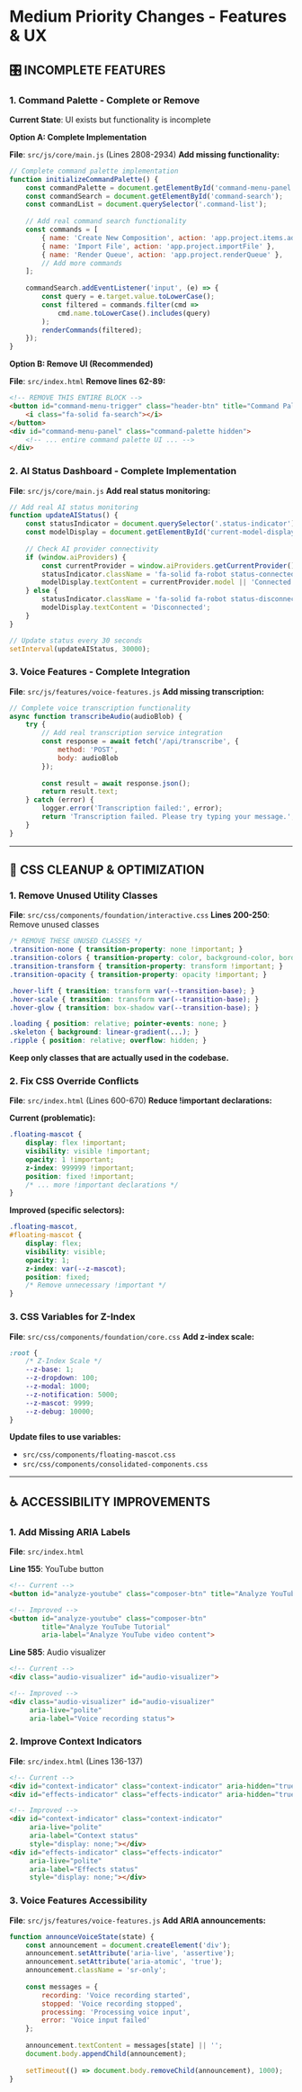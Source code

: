 # Medium Priority Changes - Features & UX

## 🎛️ **INCOMPLETE FEATURES**

### **1. Command Palette - Complete or Remove**

**Current State**: UI exists but functionality is incomplete

**Option A: Complete Implementation**

**File**: `src/js/core/main.js` (Lines 2808-2934)
**Add missing functionality:**
```javascript
// Complete command palette implementation
function initializeCommandPalette() {
    const commandPalette = document.getElementById('command-menu-panel');
    const commandSearch = document.getElementById('command-search');
    const commandList = document.querySelector('.command-list');
    
    // Add real command search functionality
    const commands = [
        { name: 'Create New Composition', action: 'app.project.items.addComp' },
        { name: 'Import File', action: 'app.project.importFile' },
        { name: 'Render Queue', action: 'app.project.renderQueue' },
        // Add more commands
    ];
    
    commandSearch.addEventListener('input', (e) => {
        const query = e.target.value.toLowerCase();
        const filtered = commands.filter(cmd => 
            cmd.name.toLowerCase().includes(query)
        );
        renderCommands(filtered);
    });
}
```

**Option B: Remove UI (Recommended)**

**File**: `src/index.html`
**Remove lines 62-89:**
```html
<!-- REMOVE THIS ENTIRE BLOCK -->
<button id="command-menu-trigger" class="header-btn" title="Command Palette (Ctrl+K)">
    <i class="fa-solid fa-search"></i>
</button>
<div id="command-menu-panel" class="command-palette hidden">
    <!-- ... entire command palette UI ... -->
</div>
```

### **2. AI Status Dashboard - Complete Implementation**

**File**: `src/js/core/main.js`
**Add real status monitoring:**
```javascript
// Add real AI status monitoring
function updateAIStatus() {
    const statusIndicator = document.querySelector('.status-indicator');
    const modelDisplay = document.getElementById('current-model-display');
    
    // Check AI provider connectivity
    if (window.aiProviders) {
        const currentProvider = window.aiProviders.getCurrentProvider();
        statusIndicator.className = 'fa-solid fa-robot status-connected';
        modelDisplay.textContent = currentProvider.model || 'Connected';
    } else {
        statusIndicator.className = 'fa-solid fa-robot status-disconnected';
        modelDisplay.textContent = 'Disconnected';
    }
}

// Update status every 30 seconds
setInterval(updateAIStatus, 30000);
```

### **3. Voice Features - Complete Integration**

**File**: `src/js/features/voice-features.js`
**Add missing transcription:**
```javascript
// Complete voice transcription functionality
async function transcribeAudio(audioBlob) {
    try {
        // Add real transcription service integration
        const response = await fetch('/api/transcribe', {
            method: 'POST',
            body: audioBlob
        });
        
        const result = await response.json();
        return result.text;
    } catch (error) {
        logger.error('Transcription failed:', error);
        return 'Transcription failed. Please try typing your message.';
    }
}
```

---

## 🎨 **CSS CLEANUP & OPTIMIZATION**

### **1. Remove Unused Utility Classes**

**File**: `src/css/components/foundation/interactive.css`
**Lines 200-250**: Remove unused classes
```css
/* REMOVE THESE UNUSED CLASSES */
.transition-none { transition-property: none !important; }
.transition-colors { transition-property: color, background-color, border-color !important; }
.transition-transform { transition-property: transform !important; }
.transition-opacity { transition-property: opacity !important; }

.hover-lift { transition: transform var(--transition-base); }
.hover-scale { transition: transform var(--transition-base); }
.hover-glow { transition: box-shadow var(--transition-base); }

.loading { position: relative; pointer-events: none; }
.skeleton { background: linear-gradient(...); }
.ripple { position: relative; overflow: hidden; }
```

**Keep only classes that are actually used in the codebase.**

### **2. Fix CSS Override Conflicts**

**File**: `src/index.html` (Lines 600-670)
**Reduce !important declarations:**

**Current (problematic):**
```css
.floating-mascot {
    display: flex !important;
    visibility: visible !important;
    opacity: 1 !important;
    z-index: 999999 !important;
    position: fixed !important;
    /* ... more !important declarations */
}
```

**Improved (specific selectors):**
```css
.floating-mascot,
#floating-mascot {
    display: flex;
    visibility: visible;
    opacity: 1;
    z-index: var(--z-mascot);
    position: fixed;
    /* Remove unnecessary !important */
}
```

### **3. CSS Variables for Z-Index**

**File**: `src/css/components/foundation/core.css`
**Add z-index scale:**
```css
:root {
    /* Z-Index Scale */
    --z-base: 1;
    --z-dropdown: 100;
    --z-modal: 1000;
    --z-notification: 5000;
    --z-mascot: 9999;
    --z-debug: 10000;
}
```

**Update files to use variables:**
- `src/css/components/floating-mascot.css`
- `src/css/components/consolidated-components.css`

---

## ♿ **ACCESSIBILITY IMPROVEMENTS**

### **1. Add Missing ARIA Labels**

**File**: `src/index.html`

**Line 155**: YouTube button
```html
<!-- Current -->
<button id="analyze-youtube" class="composer-btn" title="Analyze YouTube Tutorial">

<!-- Improved -->
<button id="analyze-youtube" class="composer-btn" 
        title="Analyze YouTube Tutorial" 
        aria-label="Analyze YouTube video content">
```

**Line 585**: Audio visualizer
```html
<!-- Current -->
<div class="audio-visualizer" id="audio-visualizer">

<!-- Improved -->
<div class="audio-visualizer" id="audio-visualizer" 
     aria-live="polite" 
     aria-label="Voice recording status">
```

### **2. Improve Context Indicators**

**File**: `src/index.html` (Lines 136-137)
```html
<!-- Current -->
<div id="context-indicator" class="context-indicator" aria-hidden="true"></div>
<div id="effects-indicator" class="effects-indicator" aria-hidden="true"></div>

<!-- Improved -->
<div id="context-indicator" class="context-indicator" 
     aria-live="polite" 
     aria-label="Context status"
     style="display: none;"></div>
<div id="effects-indicator" class="effects-indicator" 
     aria-live="polite" 
     aria-label="Effects status"
     style="display: none;"></div>
```

### **3. Voice Features Accessibility**

**File**: `src/js/features/voice-features.js`
**Add ARIA announcements:**
```javascript
function announceVoiceState(state) {
    const announcement = document.createElement('div');
    announcement.setAttribute('aria-live', 'assertive');
    announcement.setAttribute('aria-atomic', 'true');
    announcement.className = 'sr-only';
    
    const messages = {
        recording: 'Voice recording started',
        stopped: 'Voice recording stopped',
        processing: 'Processing voice input',
        error: 'Voice input failed'
    };
    
    announcement.textContent = messages[state] || '';
    document.body.appendChild(announcement);
    
    setTimeout(() => document.body.removeChild(announcement), 1000);
}
```